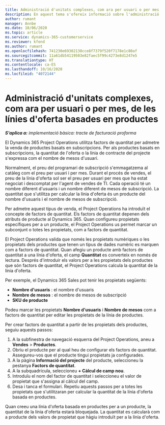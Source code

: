 ```yaml
---
title: Administració d'unitats complexes, com ara per usuari o per mes, de les línies d'oferta basades en productes
description: En aquest tema s'ofereix informació sobre l'administració d'unitats complexes per a línies d'oferta basades en projectes.
author: rumant
manager: Annbe
ms.date: 10/06/2020
ms.topic: article
ms.service: dynamics-365-customerservice
ms.reviewer: kfend
ms.author: rumant
ms.openlocfilehash: 741230e69302138cce8f7379f520f7178e1c80af
ms.sourcegitcommit: 11a61db54119503e82faec5f99c4273e8d1247e5
ms.translationtype: HT
ms.contentlocale: ca-ES
ms.lasthandoff: 10/16/2020
ms.locfileid: "4072144"
---
```

# <a name="managing-complex-units-such-as-per-user-per-month-for-product-based-quote-lines"></a>Administració d'unitats complexes, com ara per usuari o per mes, de les línies d'oferta basades en productes

_**S'aplica a:** implementació bàsica: tracte de facturació proforma_

El Dynamics 365 Project Operations utilitza factors de quantitat per admetre la venda de productes basats en subscripcions. Per als productes basats en subscripcions, la quantitat de l'oferta o la línia de contracte del projecte s'expressa com el nombre de mesos d'usuari.

Normalment, el preu del programari de subscripció s'emmagatzema al catàleg com el preu per usuari i per mes. Durant el procés de vendes, el preu de la línia d'oferta sol ser el preu per usuari per mes que ha estat negociat i descomptat per l'agent de vendes de TI. Cada operació té un nombre diferent d'usuaris i un nombre diferent de mesos de subscripció. La quantitat que s'utilitza per calcular la línia d'oferta és un producte del nombre d'usuaris i el nombre de mesos de subscripció.

Per admetre aquest tipus de venda, el Project Operations ha introduït el concepte de factors de quantitat. Els factors de quantitat depenen dels atributs de producte al Dynamics 365. Quan configureu propietats específiques per a un producte, el Project Operations us permet marcar un subconjunt o totes les propietats, com a factors de quantitat.

El Project Operations valida que només les propietats numèriques o les propietats dels productes que tenen un tipus de dades numèric es marquen com a factors de quantitat. Quan afegiu un producte amb factors de quantitat a una línia d'oferta, el camp **Quantitat** es converteix en només de lectura. Després d'introduir els valors per a les propietats dels productes que són factors de quantitat, el Project Operations calcula la quantitat de la línia d'oferta.

Per exemple, el Dynamics 365 Sales pot tenir les propietats següents:

- **Nombre d'usuaris** : el nombre d'usuaris
- **Nombre de mesos** : el nombre de mesos de subscripció
- **SKU de producte**

Podeu marcar les propietats **Nombre d'usuaris** i **Nombre de mesos** com a factors de quantitat per editar les propietats de la línia de productes.

Per crear factors de quantitat a partir de les propietats dels productes, seguiu aquests passos:

1. A la subfinestra de navegació esquerra del Project Operations, aneu a **Vendes** > **Productes**.
2. Obriu el producte per al qual heu de configurar els factors de quantitat. Assegureu-vos que el producte tingui propietats ja configurades.
3. A la pàgina **Informació del projecte** del producte, seleccioneu la pestanya **Factors de quantitat**.
4. A la subquadrícula, seleccioneu **+ Càlcul de camp nou**.
5. Introduïu el nom del factor de quantitat i seleccioneu el valor de propietat que s'assigna al càlcul del camp.
6. Desa i tanca el formulari. Repetiu aquests passos per a totes les propietats que s'utilitzaran per calcular la quantitat de la línia d'oferta basada en productes.

Quan creeu una línia d'oferta basada en productes per a un producte, la quantitat de la línia d'oferta estarà bloquejada. La quantitat es calcularà com a producte dels valors de propietat que hàgiu introduït per a la línia d'oferta.
